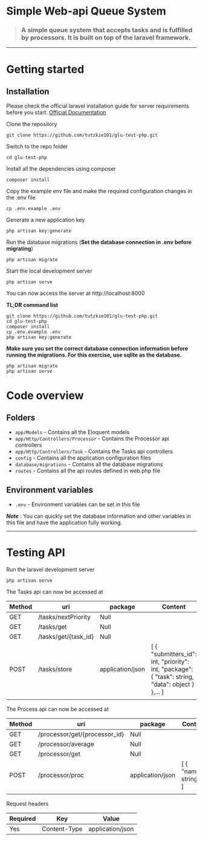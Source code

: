 # Simple Web-api Queue System

> ### A simple queue system that accepts tasks and is fulfilled by processors. It is built on top of the laravel framework.


----------

# Getting started

## Installation

Please check the official laravel installation guide for server requirements before you start. [Official Documentation](https://laravel.com/docs/5.4/installation#installation)


Clone the repository

    git clone https://github.com/tutzkie101/glu-test-php.git

Switch to the repo folder

    cd glu-test-php

Install all the dependencies using composer

    composer install

Copy the example env file and make the required configuration changes in the .env file

    cp .env.example .env

Generate a new application key

    php artisan key:generate

Run the database migrations (**Set the database connection in .env before migrating**)

    php artisan migrate

Start the local development server

    php artisan serve

You can now access the server at http://localhost:8000

**TL;DR command list**

    git clone https://github.com/tutzkie101/glu-test-php.git
    cd glu-test-php
    composer install
    cp .env.example .env
    php artisan key:generate 
    
**Make sure you set the correct database connection information before running the migrations. For this exercise, use sqlite as the database.**

    php artisan migrate
    php artisan serve

# Code overview


## Folders

- `app/Models` - Contains all the Eloquent models
- `app/Http/Controllers/Processor` - Contains the Processor api controllers
- `app/Http/Controllers/Task` - Contains the Tasks api controllers
- `config` - Contains all the application configuration files
- `database/migrations` - Contains all the database migrations
- `routes` - Contains all the api routes defined in web.php file

## Environment variables

- `.env` - Environment variables can be set in this file

***Note*** : You can quickly set the database information and other variables in this file and have the application fully working.

----------

# Testing API

Run the laravel development server

    php artisan serve

The Tasks api can now be accessed at

| **Method** 	| **uri**              	| **package**            	| **Content**   |
|----------	|------------------	|------------------	|-------------------|
| GET      	| /tasks/nextPriority     	| Null 	|     	|       |
| GET      	| /tasks/get     	| Null 	|     	|       |
| GET      	| /tasks/get/{task_id}     	| Null 	|     	|       |
| POST      	| /tasks/store     	| application/json 	|[ { "submitters_id": int, "priority": int, "package": { "task": string, "data": object } },... ]      	|       |                    
       |


The Process api can now be accessed at

| **Method** 	| **uri**              	| **package**            	| **Content**   |
|----------	|------------------	|------------------	|-------------------|
| GET      	| /processor/get/{processor_id}     	| Null 	|     	|       |
| GET      	| /processor/average     	| Null 	|     	|       |
| GET      	| /processor/get     	| Null 	|     	|       |
| POST      	| /processor/proc    	| application/json 	|[ { "name": string},... ]      	|       |                    
       |
       
Request headers

| **Required** 	| **Key**              	| **Value**            	|
|----------	|------------------	|------------------	|
| Yes      	| Content-Type     	| application/json 	|     	|



